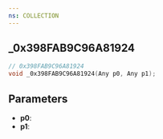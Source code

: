 ```yaml
---
ns: COLLECTION
---
```

## _0x398FAB9C96A81924

```c
// 0x398FAB9C96A81924
void _0x398FAB9C96A81924(Any p0, Any p1);
```

## Parameters
* **p0**:
* **p1**:
